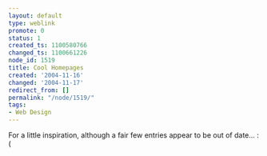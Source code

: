 ```yaml
---
layout: default
type: weblink
promote: 0
status: 1
created_ts: 1100580766
changed_ts: 1100661226
node_id: 1519
title: Cool Homepages
created: '2004-11-16'
changed: '2004-11-17'
redirect_from: []
permalink: "/node/1519/"
tags:
- Web Design
---
```

For a little inspiration, although a fair few entries appear to be out of date... :(
